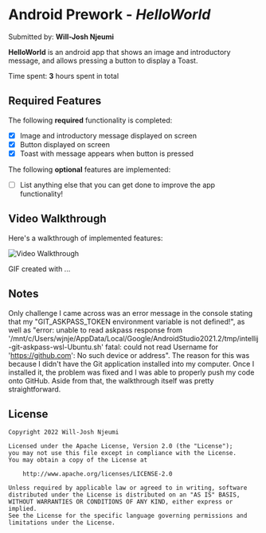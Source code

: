 # Android Prework - *HelloWorld*

Submitted by: **Will-Josh Njeumi**

**HelloWorld** is an android app that shows an image and introductory message, and allows pressing a button to display a Toast. 

Time spent: **3** hours spent in total

## Required Features

The following **required** functionality is completed:

* [x] Image and introductory message displayed on screen
* [x] Button displayed on screen
* [x] Toast with message appears when button is pressed 

The following **optional** features are implemented:

* [ ] List anything else that you can get done to improve the app functionality!

## Video Walkthrough

Here's a walkthrough of implemented features:

<img src='http://i.imgur.com/link/to/your/gif/file.gif' title='Video Walkthrough' width='' alt='Video Walkthrough' />

<!-- Replace this with whatever GIF tool you used! -->
GIF created with ...  
<!-- Recommended tools:
[Kap](https://getkap.co/) for macOS
[ScreenToGif](https://www.screentogif.com/) for Windows
[peek](https://github.com/phw/peek) for Linux. -->

## Notes

Only challenge I came across was an error message in the console stating that my "GIT_ASKPASS_TOKEN environment variable is not defined!", as well as "error: unable to read askpass response from '/mnt/c/Users/wjnje/AppData/Local/Google/AndroidStudio2021.2/tmp/intellij-git-askpass-wsl-Ubuntu.sh'
fatal: could not read Username for 'https://github.com': No such device or address". The reason for this was because I didn't have the Git application installed into my computer. Once I installed it, the problem was fixed and I was able to properly push my code onto GitHub. Aside from that, the walkthrough itself was pretty straightforward.

## License

    Copyright 2022 Will-Josh Njeumi

    Licensed under the Apache License, Version 2.0 (the "License");
    you may not use this file except in compliance with the License.
    You may obtain a copy of the License at

        http://www.apache.org/licenses/LICENSE-2.0

    Unless required by applicable law or agreed to in writing, software
    distributed under the License is distributed on an "AS IS" BASIS,
    WITHOUT WARRANTIES OR CONDITIONS OF ANY KIND, either express or implied.
    See the License for the specific language governing permissions and
    limitations under the License.

